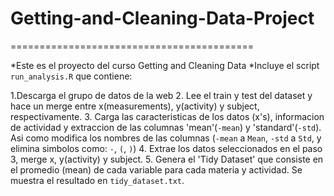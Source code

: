# Getting-and-Cleaning-Data-Project
==========================================

*Este es el proyecto del curso Getting and Cleaning Data
*Incluye el script `run_analysis.R` que contiene:

1.Descarga el grupo de datos de la web
2. Lee el train y test del dataset y hace un merge entre x(measurements), y(activity) y subject, respectivamente.
3. Carga las caracteristicas de los datos (x's), informacion de actividad y extraccion de las columnas 'mean'(`-mean`) y 'standard'(`-std`). 
  Asi como modifica los nombres de las columnas (`-mean` a `Mean`, `-std` a `Std`, y elimina simbolos como: `-`, `(`, `)`)
4. Extrae los datos seleccionados en el paso 3, merge x, y(activity) y subject.
5. Genera el 'Tidy Dataset' que consiste en el promedio (mean) de cada variable para cada materia y actividad.
   Se muestra el resultado en `tidy_dataset.txt`.
 
